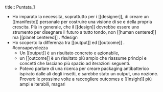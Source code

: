 title:: Puntata_1

- Ho imparato la necessità, soprattutto per i [[designer]], di creare un [[manifesto]] personale per costruire una visione di se e della propria crescita. Più in generale, che il [[design]] dovrebbe essere uno strumento per disegnare il futuro a tutto tondo, non [[human centered]] ma [[planet centered]] . #design
- Ho scoperto la differenza tra [[output]] ed [[outcome]] . #consapevolezza
	- Un [[output]] è un risultato concreto e azionabile,
	- un [[outcome]] è un risultato più ampio che riassume princìpi e concetti che lasciano più spazio ad iterazioni seguenti.
	- Potevo parlare di una ricerca per creare packaging antibatterico ispirato dalle ali degli insetti, e sarebbe stato un output, una nozione. Proverò le prossime volte a raccogliere outcomes e [[insight]] più ampi e iterabili, magari